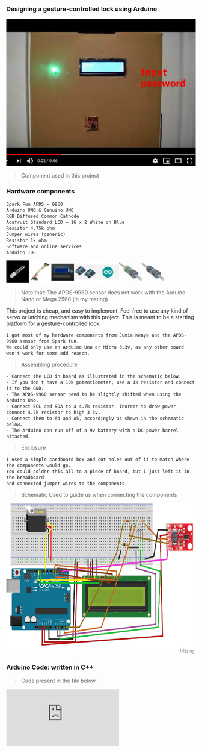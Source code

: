 
### Designing a gesture-controlled lock using Arduino
[![Watch the video](https://raw.githubusercontent.com/danielmuthama/Gesture-controlled-lock-in-Arduino/master/components/Screenshot_2020-09-29%20Webmole%200%203%20Open%20Source%20Application%20Presentation.png)](https://youtu.be/VZHX5NwCBbw)
> Component used in this project
### Hardware components

    Spark Fun APDS - 9960
    Arduino UNO & Genuino UNO
    RGB Diffused Common Cathode
    Adafruit Standard LCD – 16 x 2 White on Blue
    Resistor 4.75k ohm
    Jumper wires (generic)
    Resistor 1k ohm
    Software and online services
    Arduino IDE
<img align="left" alt="" width="60px" src="https://raw.githubusercontent.com/danielmuthama/Gesture-controlled-lock-in-Arduino/master/components/09264-1.jpg" />
<img align="left" alt="" width="60px" src="https://raw.githubusercontent.com/danielmuthama/Gesture-controlled-lock-in-Arduino/master/components/11026-02.jpg" />
<img align="left" alt="" width="60px" src="https://raw.githubusercontent.com/danielmuthama/Gesture-controlled-lock-in-Arduino/master/components/181-02.jpg" />
<img align="left" alt="" width="60px" src="https://raw.githubusercontent.com/danielmuthama/Gesture-controlled-lock-in-Arduino/master/components/A000066_iso_both.jpg" />
<img align="left" alt="" width="60px" src="https://raw.githubusercontent.com/danielmuthama/Gesture-controlled-lock-in-Arduino/master/components/IDE_web.jpg" />
<img align="left" alt="" width="60px" src="https://raw.githubusercontent.com/danielmuthama/Gesture-controlled-lock-in-Arduino/master/components/MFR-25FBF52-4K75_sml.jpg" />
<img align="" alt="" width="60px" src="https://raw.githubusercontent.com/danielmuthama/Gesture-controlled-lock-in-Arduino/master/components/MFR-25FRF52-1K_sml.jpg" />

> Note that:
  The APDS-9960 sensor does not work with the Arduino Nano or Mega 2560 (in my testing).

This project is cheap, and easy to implement. Feel free to use any kind of servo or latching mechanism with this project. This is meant to be a starting platform for a gesture-controlled lock.

    I got most of my hardware components from Jumia Kenya and the APDS-9960 sensor from Spark fun.
    We could only use an Arduino Uno or Micro 3.3v, as any other board won't work for some odd reason.
> Assembling procedure

    - Connect the LCD in board as illustrated in the schematic below.
    - If you don't have a 10k potentiometer, use a 1k resistor and connect it to the GND. 
    - The APDS-9960 sensor need to be slightly shifted when using the Arduino Uno.
    - Connect SCL and SDA to a 4.7k resistor. Inorder to draw power connect 4.7k resistor to high 3.3v.
    - Connect them to A4 and A5, accordingly as shown in the schematic below. 
    - The Arduino can run off of a 9v battery with a DC power barrel attached.
> Enclosure

    I used a simple cardboard box and cut holes out of it to match where the components would go.
    You could solder this all to a piece of board, but I just left it in the breadboard
    and connected jumper wires to the components.
  
> Schematic
Used to guide us when connecting the components
<img src="https://raw.githubusercontent.com/danielmuthama/Gesture-controlled-lock-in-Arduino/master/schematic_bb3_ojGtzuoycT.png" width="500" height="400" />

### Arduino Code: written in C++
   > Code present in the file below 
    
   ![Arduinominiproject.mm](https://github.com/danielmuthama/Gesture-controlled-lock-in-Arduino/blob/master/Arduinominiproject.mm)
